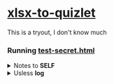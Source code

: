 # [xlsx-to-quizlet](https://hearkour.github.io/xlsx-to-quizlet/)

This is a tryout, I don't know much

### Running [test-secret.html](https://hearkour.github.io/xlsx-to-quizlet/test-secret.html)

<details>
  <summary>Notes to <b>SELF</b></summary>

  - Add empty .nojekyll file to use node_modules files

  - These are the same:

  ```javascript
  // onload
  XLSXreader.addEventListener('load', function(e) { });
  XLSXreader.onload = function(e) { };
  
  // onchange
  function handleFileSelect(e) { };
  XLSX_input.addEventListener('change', handleFileSelect, false);
  
  XLSX_input.onchange = function(e) { };
  ```
</details>

<details>
  <summary>Usless <b>log</b></summary>
  
  - #### Restored issue-env files: branch not working
  
  - `Deploy`ment
    ```yaml
      # Not working
    - name: Deploy
      uses: JamesIves/github-pages-deploy-action@releases/v3  
    ```
    ```yaml
      # Working
    - name: Deploy
      uses: actions/checkout@v2
    ```
  
</details>
